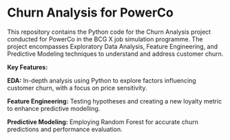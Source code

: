 # Churn Analysis for PowerCo

This repository contains the Python code for the Churn Analysis project conducted for PowerCo in the BCG X job simulation programme. The project encompasses Exploratory Data Analysis, Feature Engineering, and Predictive Modeling techniques to understand and address customer churn.

**Key Features:**

**EDA:** In-depth analysis using Python to explore factors influencing customer churn, with a focus on price sensitivity.

**Feature Engineering:** Testing hypotheses and creating a new loyalty metric to enhance predictive modelling.

**Predictive Modeling:** Employing Random Forest for accurate churn predictions and performance evaluation.

